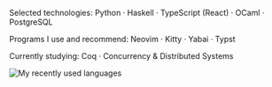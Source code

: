 Selected technologies: Python · Haskell · TypeScript (React) · OCaml · PostgreSQL

Programs I use and recommend: Neovim · Kitty · Yabai · Typst

Currently studying: Coq · Concurrency & Distributed Systems

![My recently used languages](https://github-readme-stats.vercel.app/api/wakatime?username=mizlan&api_domain=wakapi.dev&langs_count=5&hide_title=true&layout=compact&hide=unknown,Verilog)

<!-- ![10 Pranks That Went Way Too Far: Pancake on Rabbit Head](https://github.com/mizlan/mizlan/assets/44309097/2da63cbe-6c4c-4e91-9cbe-e079bc9162d6) -->

